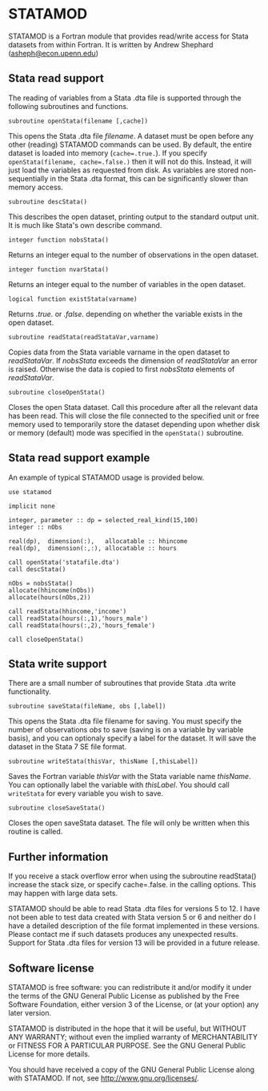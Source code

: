 STATAMOD
========

STATAMOD is a Fortran module that provides read/write access for Stata datasets 
from within Fortran. It is written by Andrew Shephard (<asheph@econ.upenn.edu>)


Stata read support
------------------

The reading of variables from a Stata .dta file is supported through the following 
subroutines and functions.

`subroutine openStata(filename [,cache])`

This opens the Stata .dta file *filename*. A dataset must be open before any other
(reading) STATAMOD commands can be used. By default, the entire dataset is loaded
into memory (`cache=.true.`). If you specify `openStata(filename, cache=.false.)` 
then it will not do this. Instead, it will just load the variables as requested 
from disk. As variables are stored non-sequentially in the Stata .dta format, this 
can be significantly slower than memory access.

`subroutine descStata()`

This describes the open dataset, printing output to the standard output unit. It is
much like Stata's own describe command.

`integer function nobsStata()`

Returns an integer equal to the number of observations in the open dataset.

`integer function nvarStata()`

Returns an integer equal to the number of variables in the open dataset.

`logical function existStata(varname)`

Returns *.true.* or *.false.* depending on whether the variable exists in the open
dataset.

`subroutine readStata(readStataVar,varname)`

Copies data from the Stata variable varname in the open dataset to *readStataVar*.
If *nobsStata* exceeds the dimension of *readStataVar* an error is raised.
Otherwise the data is copied to first *nobsStata* elements of *readStataVar*.

`subroutine closeOpenStata()`

Closes the open Stata dataset. Call this procedure after all the relevant data
has been read. This will close the file connected to the specified unit or free
memory used to temporarily store the dataset depending upon whether disk or
memory (default) mode was specified in the `openStata()` subroutine.

Stata read support example
----
An example of typical STATAMOD usage is provided below.

```
use statamod

implicit none

integer, parameter :: dp = selected_real_kind(15,100)
integer :: nObs

real(dp),  dimension(:),   allocatable :: hhincome
real(dp),  dimension(:,:), allocatable :: hours

call openStata('statafile.dta')
call descStata()

nObs = nobsStata()
allocate(hhincome(nObs))
allocate(hours(nObs,2))

call readStata(hhincome,'income')
call readStata(hours(:,1),'hours_male')
call readStata(hours(:,2),'hours_female')

call closeOpenStata()
```

Stata write support
-------------------

There are a small number of subroutines that provide Stata .dta write functionality.

`subroutine saveStata(fileName, obs [,label])`
            
This opens the Stata .dta file filename for saving. You must specify the 
number of observations *obs* to save (saving is on a variable by variable basis), 
and you can optionaly specify a label for the dataset. It will save the dataset 
in the Stata 7 SE file format.

`subroutine writeStata(thisVar, thisName [,thisLabel])`

Saves the Fortran variable *thisVar* with the Stata variable name *thisName*. You can 
optionally label the variable with *thisLabel*. You should call `writeStata` for 
every variable you wish to save.

`subroutine closeSaveStata()`

Closes the open saveStata dataset. The file will only be written when this
routine is called.


Further information
-------------------

If you receive a stack overflow error when using the subroutine readStata()
increase the stack size, or specify cache=.false. in the calling options.
This may happen with large data sets.

STATAMOD should be able to read Stata .dta files for versions 5 to 12. I have not
been able to test data created with Stata version 5 or 6 and neither do I have a
detailed description of the file format implemented in these versions. Please
contact me if such datasets produces any unexpected results. Support for Stata
.dta files for version 13 will be provided in a future release.

Software license
----------------

STATAMOD is free software: you can redistribute it and/or modify
it under the terms of the GNU General Public License as published by
the Free Software Foundation, either version 3 of the License, or
(at your option) any later version.

STATAMOD is distributed in the hope that it will be useful,
but WITHOUT ANY WARRANTY; without even the implied warranty of
MERCHANTABILITY or FITNESS FOR A PARTICULAR PURPOSE.  See the
GNU General Public License for more details.

You should have received a copy of the GNU General Public License
along with STATAMOD.  If not, see <http://www.gnu.org/licenses/>.
